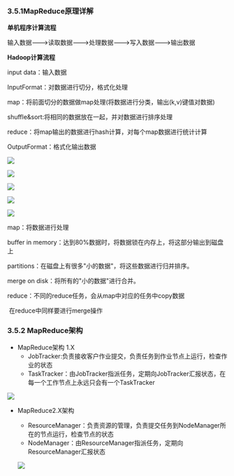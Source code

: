 ### 3.5.1MapReduce原理详解

**单机程序计算流程**

输入数据--->读取数据--->处理数据--->写入数据--->输出数据

**Hadoop计算流程**

input data：输入数据

InputFormat：对数据进行切分，格式化处理

map：将前面切分的数据做map处理(将数据进行分类，输出(k,v)键值对数据)

shuffle&sort:将相同的数据放在一起，并对数据进行排序处理

reduce：将map输出的数据进行hash计算，对每个map数据进行统计计算

OutputFormat：格式化输出数据

![](/img/mp3.png)

![](/img/mp4.png)

![](/img/mp5.png)

![](/img/mp6.png)

![](/img/mp1.png)

map：将数据进行处理

buffer in memory：达到80%数据时，将数据锁在内存上，将这部分输出到磁盘上

partitions：在磁盘上有很多"小的数据"，将这些数据进行归并排序。

merge on disk：将所有的"小的数据"进行合并。

reduce：不同的reduce任务，会从map中对应的任务中copy数据

​		在reduce中同样要进行merge操作

### 3.5.2 MapReduce架构

- MapReduce架构 1.X
  - JobTracker:负责接收客户作业提交，负责任务到作业节点上运行，检查作业的状态
  - TaskTracker：由JobTracker指派任务，定期向JobTracker汇报状态，在每一个工作节点上永远只会有一个TaskTracker

![](/img/image-MapReduce4.png)

- MapReduce2.X架构

  - ResourceManager：负责资源的管理，负责提交任务到NodeManager所在的节点运行，检查节点的状态
  - NodeManager：由ResourceManager指派任务，定期向ResourceManager汇报状态

  ![](/img/image-MapReduce5.png)